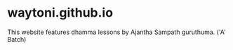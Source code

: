 # waytoni.github.io

This website features dhamma lessons by Ajantha Sampath guruthuma.
('A' Batch)
